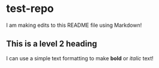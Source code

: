 # test-repo   
I am making edits to this README file using Markdown!

## This is a level 2 heading
I can use a simple text formatting to make **bold** or *italic* text!

